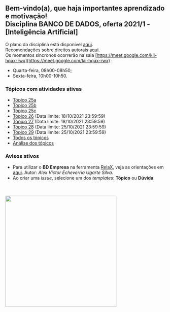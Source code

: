 ## Bem-vindo(a), que haja importantes aprendizado e motivação!<br> Disciplina **BANCO DE DADOS**, oferta 2021/1 - [Inteligência Artificial]

O plano da disciplina está disponível [aqui](./media/bd-2021-1-bia-plano.pdf).<br>
Recomendações sobre direitos autorais [aqui](./media/recomendacao-prograd.pdf).<br>
Os momentos síncronos ocorrerão na sala [https://meet.google.com/kii-hqax-rwx](https://meet.google.com/kii-hqax-rwx) :
- Quarta-feira, 08h00-08h50;
- Sexta-feira, 10h00-10h50.

### Tópicos com atividades ativas


- [Tópico 25a](./topicos/topico-25a.md)
- [Tópico 25b](./topicos/topico-25b.md)
- [Tópico 25c](./topicos/topico-25c.md)
- [Tópico 26](./topicos/topico-26.md) (Data limite: 18/10/2021 23:59:59)<br>
- [Tópico 27](./topicos/topico-27.md) (Data limite: 18/10/2021 23:59:59)<br>
- [Tópico 28](./topicos/topico-28.md) (Data limite: 25/10/2021 23:59:59)<br>
- [Tópico 29](./topicos/topico-29.md) (Data limite: 25/10/2021 23:59:59)<br>
- [Todos os tópicos](topicos/topicos.md)<br>
- [Análise dos tópicos](media/bd-2021-1-bia-resumo-analise.pdf)

### Avisos ativos

- Para utilizar o **BD Empresa** na ferramenta [RelaX](https://dbis-uibk.github.io/relax/landing), veja as orientações em [aqui](https://github.com/aveusalex/BD_empresa). Autor: _Alex Victor Echeverria Ugarte Silva_.
- Ao criar uma *issue*, selecione um dos *templates*: **Tópico** ou **Dúvida**.
<br>
<br>
<img src="./media/franki-chamaki-1K6IQsQbizI-unsplash.jpg" width="350">
